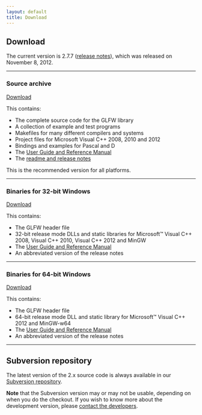 ```yaml
---
layout: default
title: Download
---
```


## Download

The current version is 2.7.7 ([release notes](release-2.7.7.html)), which was
released on November 8, 2012.

---
### Source archive

<a class="download" href="http://sourceforge.net/projects/glfw/files/glfw/2.7.7/glfw-2.7.7.zip/download" title="Download Source (ZIP)">Download</a>

This contains:

- The complete source code for the GLFW library
- A collection of example and test programs
- Makefiles for many different compilers and systems
- Project files for Microsoft Visual C++ 2008, 2010 and 2012
- Bindings and examples for Pascal and D
- The [User Guide and Reference Manual](documentation.html)
- The [readme and release notes](release-2.7.7.html)

This is the recommended version for all platforms.

---
### Binaries for 32-bit Windows

<a class="download" href="http://sourceforge.net/projects/glfw/files/glfw/2.7.7/glfw-2.7.7.bin.WIN32.zip/download" title="Download Win32 Binaries (ZIP)">Download</a>

This contains:

- The GLFW header file
- 32-bit release mode DLLs and static libraries for Microsoft&trade; Visual C++
  2008, Visual C++ 2010, Visual C++ 2012 and MinGW
- The [User Guide and Reference Manual](documentation.html)
- An abbreviated version of the release notes

---
### Binaries for 64-bit Windows

<a class="download" href="http://sourceforge.net/projects/glfw/files/glfw/2.7.7/glfw-2.7.7.bin.WIN64.zip/download" title="Download Win64 Binaries (ZIP)">Download</a>

This contains:

- The GLFW header file
- 64-bit release mode DLL and static library for Microsoft&trade; Visual C++
  2012 and MinGW-w64
- The [User Guide and Reference Manual](documentation.html)
- An abbreviated version of the release notes

---
## Subversion repository

The latest version of the 2.x source code is always available in our
[Subversion repository](http://sourceforge.net/scm/?type=svn&group_id=72569).

**Note** that the Subversion version may or may not be usable, depending on when
you do the checkout. If you wish to know more about the development version,
please [contact the developers](community.html).

